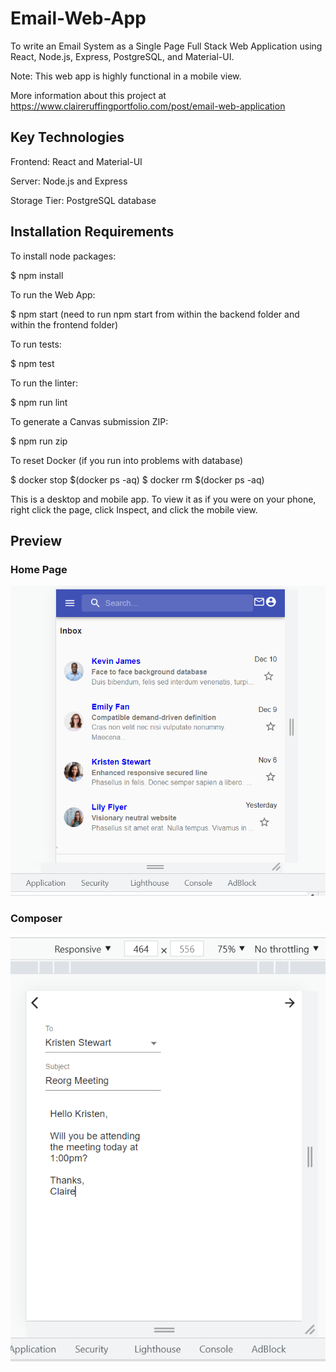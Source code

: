 # Email-Web-App

To write an Email System as a Single Page Full Stack Web Application using React, Node.js, Express, PostgreSQL, and Material-UI.

Note: This web app is highly functional in a mobile view.

More information about this project at https://www.claireruffingportfolio.com/post/email-web-application 

## Key Technologies

Frontend: React and Material-UI

Server: Node.js and Express

Storage Tier: PostgreSQL database

## Installation Requirements

To install node packages:

  $ npm install

To run the Web App: 

  $ npm start
  (need to run npm start from within the backend folder and within the frontend folder)

To run tests: 

  $ npm test

To run the linter: 

  $ npm run lint

To generate a Canvas submission ZIP: 

  $ npm run zip
  
To reset Docker (if you run into problems with database)

  $ docker stop $(docker ps -aq)
  $ docker rm $(docker ps -aq)
  
This is a desktop and mobile app. To view it as if you were on your phone, right click the page, click Inspect, and click the mobile view.

## Preview

### Home Page

![alt text](https://github.com/claireruffing/Email-Web-App/blob/main/photos/emailwebapp.png)

### Composer

![alt text](https://github.com/claireruffing/Email-Web-App/blob/main/photos/composer.png)




